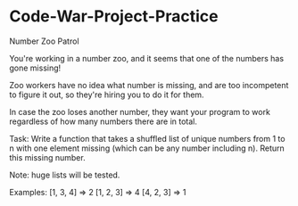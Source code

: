 # Code-War-Project-Practice

Number Zoo Patrol

You're working in a number zoo, and it seems that one of the numbers has gone missing!

Zoo workers have no idea what number is missing, and are too incompetent to figure it out, so they're hiring you to do it for them.

In case the zoo loses another number, they want your program to work regardless of how many numbers there are in total.

Task:
Write a function that takes a shuffled list of unique numbers from 1 to n with one element missing (which can be any number including n). Return this missing number.

Note: huge lists will be tested.

Examples:
[1, 3, 4]  =>  2
[1, 2, 3]  =>  4
[4, 2, 3]  =>  1